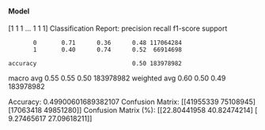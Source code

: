 #### Model
[1 1 1 ... 1 1 1]
Classification Report:
              precision    recall  f1-score   support

           0       0.71      0.36      0.48 117064284
           1       0.40      0.74      0.52  66914698

    accuracy                           0.50 183978982
   macro avg       0.55      0.55      0.50 183978982
weighted avg       0.60      0.50      0.49 183978982

Accuracy: 0.49900601689382107
Confusion Matrix:
[[41955339 75108945]
 [17063418 49851280]]
Confusion Matrix (%):
[[22.80441958 40.82474214]
 [ 9.27465617 27.09618211]]
